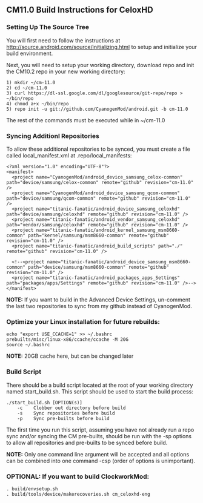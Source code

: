 ## CM11.0 Build Instructions for CeloxHD

### Setting Up The Source Tree
You will first need to follow the instructions at http://source.android.com/source/initializing.html to setup and initialize your build environment.

Next, you will need to setup your working directory, download repo and init the CM10.2 repo in your new working directory:
```
1) mkdir ~/cm-11.0
2) cd ~/cm-11.0
3) curl https://dl-ssl.google.com/dl/googlesource/git-repo/repo > ~/bin/repo
4) chmod a+x ~/bin/repo
5) repo init -u git://github.com/CyanogenMod/android.git -b cm-11.0
```
The rest of the commands must be executed while in ~/cm-11.0

### Syncing Additionl Repositories
To allow these additional repositories to be synced, you must create a file called local_manifest.xml at .repo/local_manifests:
```
<?xml version="1.0" encoding="UTF-8"?>
<manifest>
  <project name="CyanogenMod/android_device_samsung_celox-common" path="device/samsung/celox-common" remote="github" revision="cm-11.0" />
  <project name="CyanogenMod/android_device_samsung_qcom-common" path="device/samsung/qcom-common" remote="github" revision="cm-11.0" />
  <project name="titanic-fanatic/android_device_samsung_celoxhd" path="device/samsung/celoxhd" remote="github" revision="cm-11.0" />
  <project name="titanic-fanatic/android_vendor_samsung_celoxhd" path="vendor/samsung/celoxhd" remote="github" revision="cm-11.0" />
  <project name="titanic-fanatic/android_kernel_samsung_msm8660-common" path="kernel/samsung/msm8660-common" remote="github" revision="cm-11.0" />
  <project name="titanic-fanatic/android_build_scripts" path="./" remote="github" revision="cm-11.0" />
  
  <!--<project name="titanic-fanatic/android_device_samsung_msm8660-common" path="device/samsung/msm8660-common" remote="github" revision="cm-11.0" />
  <project name="titanic-fanatic/android_packages_apps_Settings" path="packages/apps/Settings" remote="github" revision="cm-11.0" />-->
</manifest>
```
**NOTE:** If you want to build in the Advanced Device Settings, un-comment the last two repositories to sync from my github instead of CyanogenMod.

### Optimize your Linux installation for future rebuilds:
```
echo "export USE_CCACHE=1" >> ~/.bashrc
prebuilts/misc/linux-x86/ccache/ccache -M 20G
source ~/.bashrc
```
**NOTE:** 20GB cache here, but can be changed later

### Build Script
There should be a build script located at the root of your working directory named start_build.sh. This script should be used to start the build process:
```
./start_build.sh [OPTION(s)]
    -c    Clobber out directory before build
    -s    Sync repositories before build
    -p    Sync pre-builts before build
```
The first time you run this script, assuming you have not already run a repo sync and/or syncing the CM pre-builts, should be run with the -sp options to allow all repositories and pre-builts to be synced before build.

**NOTE:** Only one command line argument will be accepted and all options can be combined into one command -csp (order of options is unimportant).


### OPTIONAL: If you want to build ClockworkMod:
```
. build/envsetup.sh
. build/tools/device/makerecoveries.sh cm_celoxhd-eng 
```

